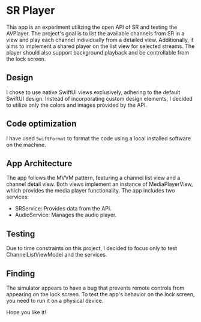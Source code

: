 # SR Player
This app is an experiment utilizing the open API of SR and testing the AVPlayer. The project's goal is to list the available channels from SR in a view and play each channel individually from a detailed view. Additionally, it aims to implement a shared player on the list view for selected streams. The player should also support background playback and be controllable from the lock screen.

## Design
I chose to use native SwiftUI views exclusively, adhering to the default SwiftUI design. Instead of incorporating custom design elements, I decided to utilize only the colors and images provided by the API.

## Code optimization
I have used `SwiftFormat` to format the code using a local installed software on the machine.

## App Architecture
The app follows the MVVM pattern, featuring a channel list view and a channel detail view. Both views implement an instance of MediaPlayerView, which provides the media player functionality.
The app includes two services:
- SRService: Provides data from the API.
- AudioService: Manages the audio player.

## Testing
Due to time constraints on this project, I decided to focus only to test ChannelListViewModel and the services.

## Finding
The simulator appears to have a bug that prevents remote controls from appearing on the lock screen. To test the app's behavior on the lock screen, you need to run it on a physical device.

Hope you like it!
